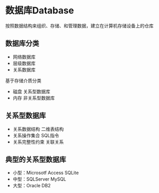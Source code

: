 # 数据库Database 

按照数据结构来组织、存储、和管理数据，建立在计算机存储设备上的仓库

## 数据库分类

- 网络数据库
- 层级数据库
- 关系数据库

基于存储介质分类

- 磁盘 关系型数据库
- 内存 非关系型数据库

## 关系型数据库

- 关系数据结构 二维表结构
- 关系操作集合 SQL指令
- 关系完整性约束 关联关系

## 典型的关系型数据库

- 小型：Microsotf Access SQLite
- 中型：SQLServer MySQL
- 大型：Oracle DB2
